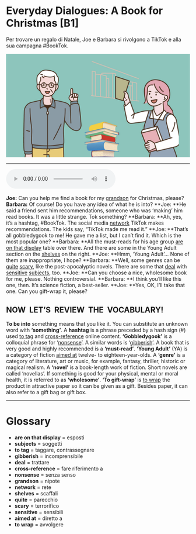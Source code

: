 # Everyday Dialogues: A Book for Christmas   [B1]

Per trovare un regalo di Natale, Joe e Barbara si rivolgono a TikTok e alla sua campagna #BookTok.

![](Everyday%20Dialogues%20A%20Book%20for%20Christmas.jpg)

--------------

<div>
<audio controls autoplay>
    <source src="https://raw.githubusercontent.com/dartie/knowledge-base/main/English/SpeakUp/2022-12/Everyday%20Dialogues%20A%20Book%20for%20Christmas.mp3" type="audio/mpeg">
</audio>
</div>


**Joe:** Can you help me find a book for my [grandson](## "nipote") for Christmas, please?
**Barbara:** Of course! Do you have any idea of what he is into?
**Joe: **He said a friend sent him recommendations, someone who was ‘making’ him read books. It was a little strange. Tok something?
**Barbara: **Ah, yes, it’s a hashtag, #BookTok. The social media [network](## "rete") TikTok makes recommendations. The kids say, “TikTok made me read it.”
**Joe: **That’s all gobbledygook to me! He gave me a list, but I can’t find it. Which is the most popular one?
**Barbara: **All the must-reads for his age group [are on that display](## "esposti") table over there. And there are some in the Young Adult section on the [shelves](## "scaffali") on the right.
**Joe: **Hmm, ‘Young Adult’… None of them are inappropriate, I hope?
**Barbara: **Well, some genres can be [quite](## "parecchio") [scary](## "terrorífico"), like the post-apocalyptic novels. There are some that [deal](## "trattare") with [sensitive](## "sensibili") [subjects](## "soggetti"), too.
**Joe: **Can you choose a nice, wholesome book for me, please. Nothing controversial.
**Barbara: **I think you’ll like this one, then. It’s science fiction, a best-seller.
**Joe: **Yes, OK, I’ll take that one. Can you gift-wrap it, please?

## NOW  LET’S  REVIEW  THE  VOCABULARY!
**To be into** something means that you like it.
You can substitute an unknown word with **‘something’**.
A **hashtag** is a phrase preceded by a hash sign (#) used [to tag](## "taggare, contrassegnare") and [cross-reference](## "fare riferimento a") online content.
**‘Gobbledygook’** is a colloquial phrase for ‘[nonsense](## "senza senso")’. A similar words is ‘[gibberish](## "incomprensibile")’.
A book that is very good and highly recommended is a **‘must-read’**.
**‘Young Adult’** (YA) is a category of fiction [aimed at](## "diretto a") twelve- to eighteen-year-olds.
A **‘genre’** is a category of literature, art or music, for example, fantasy, thriller, historic or magical realism.
A **‘novel’** is a book-length work of fiction. Short novels are called ‘novellas’.
If something is good for your physical, mental or moral health, it is referred to as **‘wholesome’**.
**‘To gift-wrap’** is [to wrap](## "avvolgere") the product in attractive paper so it can be given as a gift. Besides paper, it can also refer to a gift bag or gift box.
 

--------------

<div style = "display:block; clear:both; page-break-after:always;"></div>

# Glossary
* **are on that display** = esposti
* **subjects** = soggetti
* **to tag** = taggare, contrassegnare
* **gibberish** = incomprensibile
* **deal** = trattare
* **cross-reference** = fare riferimento a
* **nonsense** = senza senso
* **grandson** = nipote
* **network** = rete
* **shelves** = scaffali
* **quite** = parecchio
* **scary** = terrorífico
* **sensitive** = sensibili
* **aimed at** = diretto a
* **to wrap** = avvolgere
